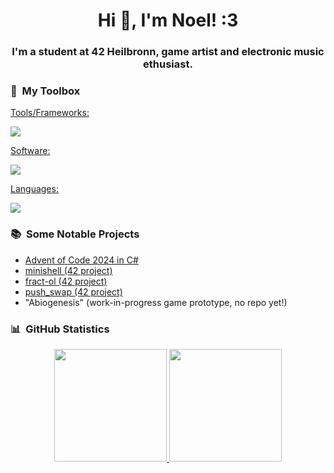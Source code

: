 <h1 align="center">Hi 👋, I'm Noel! :3</h1>
<h3 align="center">I'm a student at 42 Heilbronn, game artist and electronic music ethusiast.</h3>

### 🔧 &nbsp;My Toolbox

<p align="left">
  <a href="https://skillicons.dev">
    <p>Tools/Frameworks:</p>
    <img src="https://skillicons.dev/icons?i=git,cmake,dotnet,markdown,notion" />
    <p>Software:</p>
    <img src="https://skillicons.dev/icons?i=vscode,visualstudio,neovim,obsidian,unity,unreal,photoshop" />
    <p>Languages:</p>
    <img src="https://skillicons.dev/icons?i=bash,c,cpp,cs,html,css" />
  </a>
</p>

### 📚 &nbsp;Some Notable Projects

- [Advent of Code 2024 in C#](https://github.com/N03l-MG/AdventOfCode2024)
- [minishell (42 project)](https://github.com/N03l-MG/minishell)
- [fract-ol (42 project)](https://github.com/N03l-MG/fract-ol)
- [push_swap (42 project)](https://github.com/N03l-MG/push_swap)
- "Abiogenesis" (work-in-progress game prototype, no repo yet!)

### 📊 &nbsp;GitHub Statistics

<p align="center">
<a href="https://github.com/N03l-MG">
  <img height="180em" src="https://github-readme-stats-eight-theta.vercel.app/api?username=N03l-MG&show_icons=true&theme=radical&include_all_commits=true&count_private=true"/>
  <img height="180em" src="https://github-readme-stats-eight-theta.vercel.app/api/top-langs/?username=N03l-MG&layout=compact&langs_count=4&theme=radical"/>
</a>
</p>
